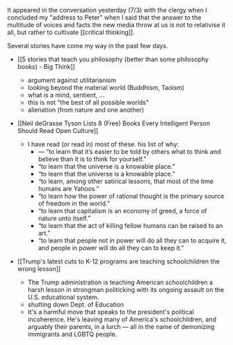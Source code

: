  It appeared in the conversation yesterday (7/3) with the clergy when I concluded my "address to Peter" when I said that the answer to the multitude of voices and facts the new media throw at us is not to relativise it all, but rather to cultivate [[critical thinking]]. 

Several stories have come my way in the past few days.

- [[5 stories that teach you philosophy (better than some philosophy books) - Big Think]]
	- argument against utilitarianism
	- looking beyond the material world (Buddhism, Taoism)
	- what is a mind, sentient, ...
	- this is not "the best of all possible worlds"
	- alienation (from nature and one another)
- [[Neil deGrasse Tyson Lists 8 (Free) Books Every Intelligent Person Should Read  Open Culture]]
	- I have read (or read in) most of these. his list of why:
		- — “to learn that it’s easier to be told by others what to think and believe than it is to think for yourself.”
		- “to learn that the universe is a knowable place.”
		- “to learn that the universe is a knowable place.”
		- “to learn, among other satirical lessons, that most of the time humans are Yahoos.”
		- “to learn how the power of rational thought is the primary source of freedom in the world.”
		- “to learn that capitalism is an economy of greed, a force of nature unto itself.”
		-  “to learn that the act of killing fellow humans can be raised to an art.”
		-  “to learn that people not in power will do all they can to acquire it, and people in power will do all they can to keep it.”

- [[Trump's latest cuts to K-12 programs are teaching schoolchildren the wrong lesson]]
	- The Trump administration is teaching American schoolchildren a harsh lesson in strongman politicking with its ongoing assault on the U.S. educational system.
	- shutting down Dept. of Education
	- It's a harmful move that speaks to the president's political incoherence. He's leaving many of America's schoolchildren, and arguably their parents, in a lurch — all in the name of demonizing immigrants and LGBTQ people.
